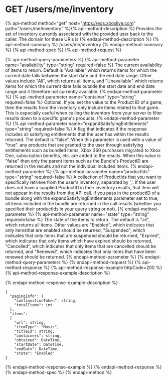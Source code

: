 # GET /users/me/inventory

{% api-method method="get" host="https://eds.xboxlive.com" path="/users/me/inventory" %}{% api-method-description %}
Provides the set of inventory currently associated with the provided user back to the caller. The domain for these URIs is 
{% endapi-method-description %}
{% api-method-summary %}
/users/me/inventory
{% endapi-method-summary %}
{% api-method-spec %}
{% api-method-request %}

{% api-method-query-parameters %}
{% api-method-parameter name="availability" type="string" required=false %}
The current availability of items to return. Default is "Available" which returns items for which the current date falls between the start date and the end date range. Other values include "All", which returns all items, and "Unavailable" which returns items for which the current date falls outside the start date and end date range and it therefore not currently available.
{% endapi-method-parameter %}
{% api-method-parameter name="container" type="string" required=false %}
Optional. If you set the value to the Product ID of a game, then the results from the inventory only include items related to that game. This is especially useful when calling the inventory from your server to filter results down to a specific game's products.
{% endapi-method-parameter %}
{% api-method-parameter name="expandSatisfyingEntitlements" type="string" required=false %}
A flag that indicates if the response includes all satisfying entitlements that the user has within the results returned. The default is "false". When this parameter is used with a value of "true", any products that are granted to the user through satisfying entitlements such as bundled items, Xbox 360 purchases migrated to Xbox One, subscription benefits, etc. are added to the results. When this value is "false" then only the parent items such as the Bundle's ProductID are returned in the results and not the individual included items. 
{% endapi-method-parameter %}
{% api-method-parameter name="productIds" type="string" required=false %}
A collection of ProductIds that you want to specifically retrieve from the user's inventory, separated by ','. If the user does not have a supplied ProductID in their inventory results, that item will not appear in the results from the API call. If you pass in the productID of a bundle along with the expandSatisfyingEntitlements parameter set to true, all items included in the bundle are returned in the call results (whether you specified their productIds in your query string or not).
{% endapi-method-parameter %}
{% api-method-parameter name="state" type="string" required=false %}
The state of the items to return. The default is "all", which returns all items. Other values are "Enabled", which indicates that only itemsthat are enabled should be returned, "Suspended", which indicates that only items that are suspended should be returned, "Expired", which indicates that only items which have expired should be returned, "Cancelled", which indicates that only items that are cancelled should be returned, and "Renewed", which indicates that only items that have been renewed should be returned.
{% endapi-method-parameter %}
{% endapi-method-query-parameters %}
{% endapi-method-request %}
{% api-method-response %}
{% api-method-response-example httpCode=200 %}
{% api-method-response-example-description %}

{% endapi-method-response-example-description %}

```text
{
  "pagingInfo": {
    "continuationToken": string,
    "totalItems": int
  },
  "items":
  {
    "url": string,
    "itemType": "Music",
    "titleId": string,
    "containers": string,
    "obtained": DateTime,
    "startDate": DateTime,
    "endDate": DateTime,
    "state": "Enabled"  
}
```
{% endapi-method-response-example %}
{% endapi-method-response %}
{% endapi-method-spec %}
{% endapi-method %}
